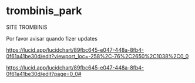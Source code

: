 # trombinis_park
SITE TROMBINIS

Por favor avisar quando fizer updates


https://lucid.app/lucidchart/89fbc645-e047-448a-8fb4-0f61a41be30d/edit?viewport_loc=-258%2C-76%2C2650%2C1038%2C0_0

https://lucid.app/lucidchart/89fbc645-e047-448a-8fb4-0f61a41be30d/edit?page=0_0#